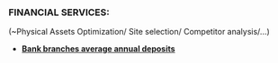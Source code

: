 ### FINANCIAL SERVICES:

 (~Physical Assets Optimization/ Site selection/ Competitor analysis/...)

* [**Bank branches average annual deposits**](https://github.com/SRpracticum/SR-Practicum-2018/tree/master/DATASETS)
